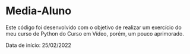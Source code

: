 # Media-Aluno
 Este código foi desenvolvido com o objetivo de realizar um exercício do meu curso de Python do Curso em Vídeo, porém, um pouco aprimorado.

 Data de início: 25/02/2022
